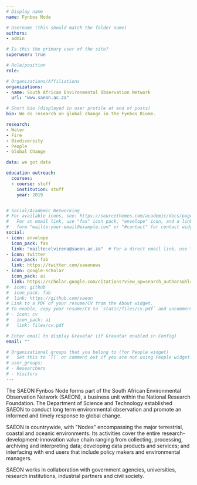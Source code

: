 ```yaml
---
# Display name
name: Fynbos Node

# Username (this should match the folder name)
authors:
- admin

# Is this the primary user of the site?
superuser: true

# Role/position
role: 

# Organizations/Affiliations
organizations:
- name: South African Environmental Observation Network
  url: "www.saeon.ac.za"

# Short bio (displayed in user profile at end of posts)
bio: We do research on global change in the Fynbos Biome.

research:
- Water
- Fire
- Biodiversity
- People
- Global Change

data: we got data

education outreach:
  courses:
  - course: stuff
    institution: stuff
    year: 2019


# Social/Academic Networking
# For available icons, see: https://sourcethemes.com/academic/docs/page-builder/#icons
#   For an email link, use "fas" icon pack, "envelope" icon, and a link in the
#   form "mailto:your-email@example.com" or "#contact" for contact widget.
social:
- icon: envelope
  icon_pack: fas
  link: "mailto:elvirena@saeon.ac.za"  # For a direct email link, use "mailto:test@example.org".
- icon: twitter
  icon_pack: fab
  link: https://twitter.com/saeonews
- icon: google-scholar
  icon_pack: ai
  link: https://scholar.google.com/citations?view_op=search_authors&hl=en&mauthors=SAEON&before_author=Kwbp_-MBAAAJ&astart=0
#- icon: github
#  icon_pack: fab
#  link: https://github.com/saeon
# Link to a PDF of your resume/CV from the About widget.
# To enable, copy your resume/CV to `static/files/cv.pdf` and uncomment the lines below.
# - icon: cv
#   icon_pack: ai
#   link: files/cv.pdf

# Enter email to display Gravatar (if Gravatar enabled in Config)
email: ""

# Organizational groups that you belong to (for People widget)
#   Set this to `[]` or comment out if you are not using People widget.
# user_groups:
# - Researchers
# - Visitors
---
```


The SAEON Fynbos Node forms part of the South African Environmental Observation Network (SAEON), a business unit within the National Research Foundation.  The Department of Science and Technology established SAEON to conduct long term environmental observation and promote an informed and timely response to global change. 

SAEON is countrywide, with "Nodes" encompassing the major terrestrial, coastal and oceanic environments. Its activities cover the entire research-development-innovation value chain ranging from collecting, processing, archiving and interpreting data; developing data products and services; and interfacing with end users that include policy makers and environmental managers.

SAEON works in collaboration with government agencies, universities, research institutions, industrial partners and civil society.
